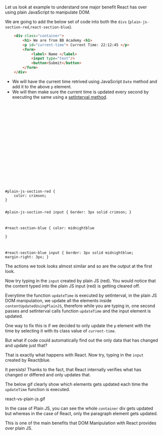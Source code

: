 Let us look at example to understand one major benefit React has over using plain JavaScript to manipulate DOM.

We are going to add the below set of code into both the `divs` (`plain-js-section-red`,`react-section-blue`).

```html
    <div class="container">
        <h1> We are from BB Academy <h1>
        <p id="current-time"> Current Time: 22:12:45 </p> 
        <form>
            <label> Name </label>
            <input type="text"/>
            <button>Submit</button>
        </form>
    </div>
```

- We will have the current time retrived using JavaScript `Date` method and add it to the above `p` element. 
- We will then make sure the current time is updated every second by executing the same using a [setInterval method](https://academy.bigbinary.com/learn-intermediate-javascript/timeouts-and-intervals/run-function-at-fixed-time-intervals).


<codeblock language="javascript" type="lesson">
<code>

<panel language="html">

<div id="root">
    <div id="plain-js-section-red"></div>
    <div id="react-section-blue"></div>
</div>
<script crossorigin src="https://unpkg.com/react@18/umd/react.development.js"></script>
<!-- React DOM -->
<script crossorigin src="https://unpkg.com/react-dom@18/umd/react-dom.development.js"></script>
<!-- Babel -->
<script src="https://unpkg.com/@babel/standalone@7.8.3/babel.js"></script>

<script type="text/babel">
    const htmlDomSection = document.getElementById("plain-js-section-red");
    const reactSection = document.getElementById("react-section-blue");
    const ReactRoot = ReactDOM.createRoot(reactSection);
    
    const updateTime = () => {
        const time = new Date().toLocaleTimeString();

        const contentUpdatedUsingPlainJS = 
        `
        <div class="container">
            <h1>We are from BB Academy (Plain JS)</h1>
            <p class="current-time">${time}</p>
            <form>
                <input type="text"/>
                <button>Submit</button>
            </form>
        <div>
        `
        htmlDomSection.innerHTML = contentUpdatedUsingPlainJS;

        const contentUpdatedUsingReact = 
        <div className="container">
            <h1>We are from BB Academy (React)</h1>
            <p className="current-time">{time}</p>
            <form>
                <input type="text"/>
                <button>Submit</button>
            </form>
        </div>;

        ReactRoot.render(contentUpdatedUsingReact);
    }
    setInterval(updateTime, 1000);
</script>
</panel>
<panel language="css">
#plain-js-section-red {
    color: crimson;
}

#plain-js-section-red input {
    border: 3px solid crimson;
}

#react-section-blue {
  color: midnightblue   
}

#react-section-blue input {
    border: 3px solid midnightblue;
    margin-right: 3px;
}
</panel>
</code>
</codeblock>

The actions we took looks almost similar and so are the output at the first look. 

Now try typing in the `input` created by plain JS (red). You would notice that the content typed into the plain JS input (red) is getting cleared off.

Everytime the function `updateTime` is executed by setInterval, in the plain JS DOM manipulation, we update all the elements inside `contentUpdatedUsingPlainJS`, therefore while you are typing in, one second passes and setInterval calls function `updateTime` and the input element is updated.

One way to fix this is if we decided to only update the `p` element with the time by selecting it with its class value of `current-time`. 

But what if code could automatically find out the only data that has changed and update just that?

That is exactly what happens with React. Now try, typing in the `input` created by React(blue. 

It persists! Thanks to the fact, that React internally verifies what has changed or differed and only updates that.

The below gif clearly show which elements gets updated each time the `updateTime` function is executed.

<image>react-vs-plain-js.gif</image>

In the case of Plain JS, you can see the whole `container` div gets updated but whereas in the case of React, only the paragraph element gets updated.

This is one of the main benefits that DOM Manipulation with React provides over plain JS.
